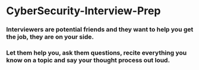 # CyberSecurity-Interview-Prep

### Interviewers are potential friends and they want to help you get the job, they are on your side. 
### Let them help you, ask them questions, recite everything you know on a topic and say your thought process out loud.
